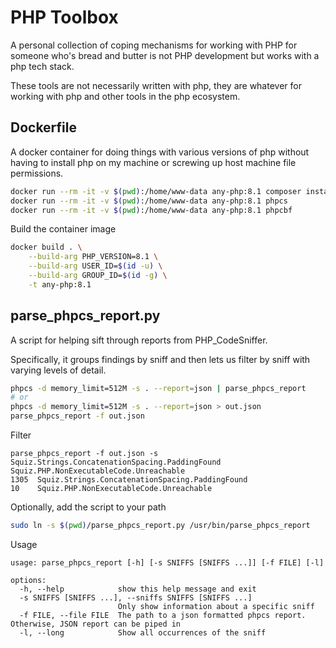 # PHP Toolbox

A personal collection of coping mechanisms for working with PHP for someone who's bread and butter is not PHP development but works with a php tech stack.

These tools are not necessarily written with php, they are whatever for working with php and other tools in the php ecosystem.

## Dockerfile

A docker container for doing things with various versions of php  without having
to install php on my machine or screwing up host machine file permissions.

```bash
docker run --rm -it -v $(pwd):/home/www-data any-php:8.1 composer install
docker run --rm -it -v $(pwd):/home/www-data any-php:8.1 phpcs
docker run --rm -it -v $(pwd):/home/www-data any-php:8.1 phpcbf
```

Build the container image

```bash
docker build . \
    --build-arg PHP_VERSION=8.1 \
    --build-arg USER_ID=$(id -u) \
    --build-arg GROUP_ID=$(id -g) \
    -t any-php:8.1
```

## parse_phpcs_report.py

A script for helping sift through reports from PHP_CodeSniffer.

Specifically, it groups findings by sniff and then lets us filter by sniff with
varying levels of detail.

```bash
phpcs -d memory_limit=512M -s . --report=json | parse_phpcs_report
# or
phpcs -d memory_limit=512M -s . --report=json > out.json
parse_phpcs_report -f out.json
```
Filter
```
parse_phpcs_report -f out.json -s Squiz.Strings.ConcatenationSpacing.PaddingFound Squiz.PHP.NonExecutableCode.Unreachable
1305  Squiz.Strings.ConcatenationSpacing.PaddingFound
10    Squiz.PHP.NonExecutableCode.Unreachable
```
Optionally, add the script to your path
```bash
sudo ln -s $(pwd)/parse_phpcs_report.py /usr/bin/parse_phpcs_report
```

Usage
```
usage: parse_phpcs_report [-h] [-s SNIFFS [SNIFFS ...]] [-f FILE] [-l]

options:
  -h, --help            show this help message and exit
  -s SNIFFS [SNIFFS ...], --sniffs SNIFFS [SNIFFS ...]
                        Only show information about a specific sniff
  -f FILE, --file FILE  The path to a json formatted phpcs report. Otherwise, JSON report can be piped in
  -l, --long            Show all occurrences of the sniff
```
